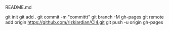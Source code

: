 README.md 

git init 
git add . 
git commit -m "committt" 
git branch -M gh-pages 
git remote add origin https://github.com/rizkiardian/CI4.git 
git push -u origin gh-pages
